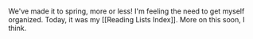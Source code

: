 <br>

We've made it to spring, more or less! I'm feeling the need to get myself organized. Today, it was my [[Reading Lists Index]]. More on this soon, I think.








